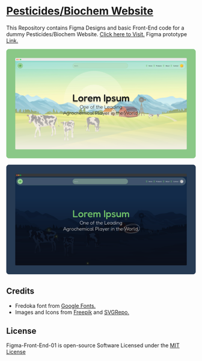 # [Pesticides/Biochem Website](https://praashoo7.github.io/Figma-Front-End-01/)

This Repository contains Figma Designs and basic Front-End code for a dummy Pesticides/Biochem Website. [Click here to Visit.](https://praashoo7.github.io/Figma-Front-End-01/) Figma prototype [Link.](https://www.figma.com/proto/0qmEglGerkhl45sQ9g64Ca/Figma-Front-End-01?page-id=0%3A1&node-id=2-3171&p=f&viewport=446%2C158%2C0.08&t=KpkTHzXiq51cUTL8-1&scaling=min-zoom&content-scaling=fixed&starting-point-node-id=2%3A3171)<br>

![HomeImage](imgs/ReadMe-ImageHomeL.png)

![HomeImageC](imgs/ReadMe-ImageHomeD.png)<br>


## Credits

  - Fredoka font from [Google Fonts.](https://fonts.google.com/specimen/Fredoka?preview.text=At%20the%20first%20page%20choose%20a%20card%20in%20your%20mind.&query=Fredoka&stroke=Sans+Serif)
  - Images and Icons from [Freepik](https://www.freepik.com/) and [SVGRepo.](https://www.svgrepo.com/)


## License

Figma-Front-End-01 is open-source Software Licensed under the [MIT License](https://github.com/Praashoo7/Figma-Front-End-01/blob/main/LICENSE)
